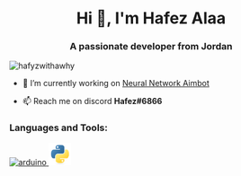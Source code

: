 <h1 align="center">Hi 👋, I'm Hafez Alaa</h1>
<h3 align="center">A passionate developer from Jordan</h3>

<p align="left"> <img src="https://komarev.com/ghpvc/?username=hafyzwithawhy&label=Profile%20views&color=0e75b6&style=flat" alt="hafyzwithawhy" /> </p>

- 🔭 I’m currently working on [Neural Network Aimbot](x)

- 📫 Reach me on discord **Hafez#6866**

<h3 align="left">Languages and Tools:</h3>
<p align="left"> <a href="https://www.arduino.cc/" target="_blank" rel="noreferrer"> <img src="https://cdn.worldvectorlogo.com/logos/arduino-1.svg" alt="arduino" width="40" height="40"/> </a> <a href="https://www.python.org" target="_blank" rel="noreferrer"> <img src="https://raw.githubusercontent.com/devicons/devicon/master/icons/python/python-original.svg" alt="python" width="40" height="40"/> </a> </p>
